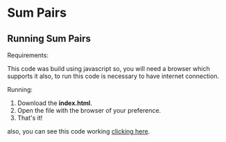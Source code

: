 # Sum Pairs

## Running Sum Pairs

Requirements:

This code was build using javascript so, you will need a browser which supports it also, to run this code is necessary to have internet connection.

Running:

1. Download the <b>index.html</b>.
2. Open the file with the browser of your preference.
3. That's it!

also, you can see this code working <a href="https://manuel90.github.io/sum-pairs/" target="_blank">clicking here</a>.

